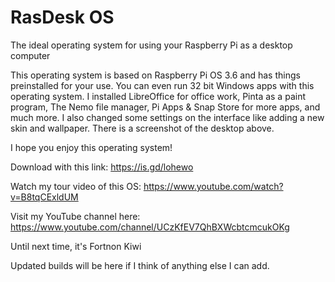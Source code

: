 # RasDesk OS
The ideal operating system for using your Raspberry Pi as a desktop computer

This operating system is based on Raspberry Pi OS 3.6 and has things preinstalled for your use. You can even run 32 bit Windows apps with this operating system. I installed LibreOffice for office work, Pinta as a paint program, The Nemo file manager, Pi Apps & Snap Store for more apps, and much more.
I also changed some settings on the interface like adding a new skin and wallpaper. There is a screenshot of the desktop above.

I hope you enjoy this operating system!

Download with this link: https://is.gd/lohewo

Watch my tour video of this OS: https://www.youtube.com/watch?v=B8tqCExldUM

Visit my YouTube channel here: https://www.youtube.com/channel/UCzKfEV7QhBXWcbtcmcukOKg



Until next time, it's Fortnon Kiwi

Updated builds will be here if I think of anything else I can add.
